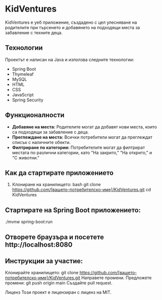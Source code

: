 # KidVentures

KidVentures е уеб приложение, създадено с цел улесняване на родителите при търсенето и добавянето на подходящи места за забавление с техните деца.

## Технологии

Проектът е написан на Java и използва следните технологии:
- Spring Boot
- Thymeleaf
- MySQL
- HTML
- CSS
- JavaScript
- Spring Security

## Функционалности

- **Добавяне на места:** Родителите могат да добавят нови места, които са подходящи за забавление с деца.
- **Преглеждане на места:** Всички потребители могат да преглеждат списък с наличните обекти.
- **Филтриране по категории:** Потребителите могат да филтрират местата по различни категории, като "На закрито," "На открито," и "С животни."

## Как да стартирате приложението

1. Клониране на хранилището:
   bash
   git clone https://github.com/[вашето-потребителско-име]/KidVentures.git
   cd KidVentures
   
## Стартирате на Spring Boot приложението:

./mvnw spring-boot:run

## Отворете браузъра и посетете http://localhost:8080

## Инструкции за участие:

Клонирайте хранилището: git clone https://github.com/[вашето-потребителско-име]/KidVentures.git
Направете промени.
Предложете промени: git push origin main
Създайте pull request.

Лиценз
Този проект е лицензиран с лиценз на MIT.
